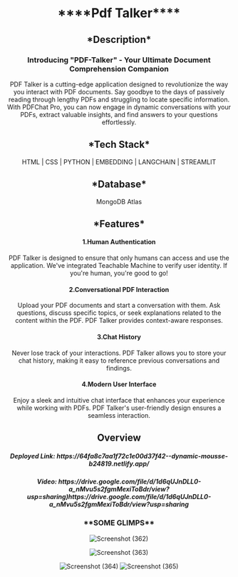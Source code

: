  <div align="center">
  <h1>****Pdf Talker****</h1>

  <h2 align="center">*Description* </h2>
<h3>
 Introducing "PDF-Talker" - Your Ultimate Document Comprehension Companion</h3>

<p>PDF Talker is a cutting-edge application designed to revolutionize the way you interact with PDF documents. Say goodbye to the days of passively reading through lengthy PDFs and struggling to locate specific information. With PDFChat Pro, you can now engage in dynamic conversations with your PDFs, extract valuable insights, and find answers to your questions effortlessly.</p>

<h2 align="center">*Tech Stack*</h2>
<p align="center">HTML | CSS | PYTHON | EMBEDDING | LANGCHAIN | STREAMLIT</p>

<h2 align="center"> *Database* </h2>
<p align="center">MongoDB Atlas </p>

<h2 align="center">*Features* </h2>
<h4  align="center">1.Human Authentication</h4>
<p  align="center">PDF Talker is designed to ensure that only humans can access and use the application. We've integrated Teachable Machine to verify user identity. If you're human, you're good to go!</p>

<h4  align="center">2.Conversational PDF Interaction</h4>
<p  align="center">Upload your PDF documents and start a conversation with them. Ask questions, discuss specific topics, or seek explanations related to the content within the PDF. PDF Talker provides context-aware responses.</p>

<h4  align="center">3.Chat History</h4>
<p  align="center">Never lose track of your interactions. PDF Talker allows you to store your chat history, making it easy to reference previous conversations and findings.</p>

<h4  align="center">4.Modern User Interface</h4>
<p  align="center">Enjoy a sleek and intuitive chat interface that enhances your experience while working with PDFs. PDF Talker's user-friendly design ensures a seamless interaction.</p>

 <h2 align="center">Overview</h2>
  <h5 align="center">Deployed Link: https://64fa8c7aa1f72c1e00d37f42--dynamic-mousse-b24819.netlify.app/ </h5>
   <h5 align="center">Video: https://drive.google.com/file/d/1d6qUJnDLL0-a_nMvu5s2fgmMexiToBdr/view?usp=sharing)https://drive.google.com/file/d/1d6qUJnDLL0-a_nMvu5s2fgmMexiToBdr/view?usp=sharing</h5>



<h3 align="center">**SOME GLIMPS**</h3>

![Screenshot (362)](https://github.com/senapathisowjanya/CosMos-project/assets/119430125/dcca63ec-b231-4974-86bc-2dc28da03507)

   ![Screenshot (363)](https://github.com/senapathisowjanya/CosMos-project/assets/119430125/f4ee5d2e-afeb-4866-a758-69bde7cf886f)

![Screenshot (364)](https://github.com/senapathisowjanya/CosMos-project/assets/119430125/37012fdf-7a2f-40f7-9b0b-73a30e136aec)
![Screenshot (365)](https://github.com/senapathisowjanya/CosMos-project/assets/119430125/be291e5e-c289-4f85-aaeb-d11901c71a2b)

</div>

